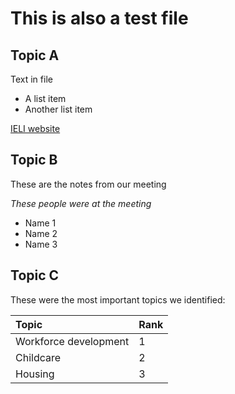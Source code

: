 # This is also a test file

## Topic A

Text in file

* A list item  
* Another list item

[IELI website](https://ielaborinstitute.org/)

## Topic B

These are the notes from our meeting

*These people were at the meeting*

- Name 1  
- Name 2  
- Name 3

## Topic C

These were the most important topics we identified:

| Topic | Rank |
| :---- | :---- |
| Workforce development | 1 |
| Childcare | 2 |
| Housing | 3 |

